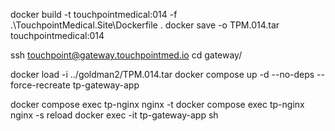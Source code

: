 docker build -t touchpointmedical:014 -f .\TouchpointMedical.Site\Dockerfile .
docker save -o TPM.014.tar touchpointmedical:014

ssh touchpoint@gateway.touchpointmed.io
cd gateway/

docker load -i ../goldman2/TPM.014.tar
docker compose up -d --no-deps --force-recreate tp-gateway-app

docker compose exec tp-nginx nginx -t
docker compose exec tp-nginx nginx -s reload
docker exec -it tp-gateway-app sh
